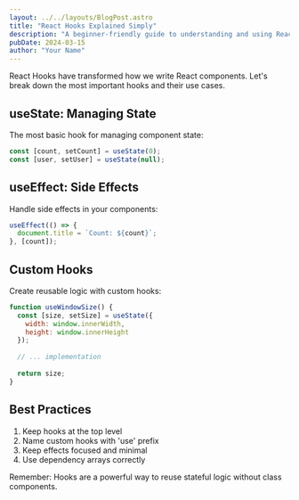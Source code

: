 ```yaml
---
layout: ../../layouts/BlogPost.astro
title: "React Hooks Explained Simply"
description: "A beginner-friendly guide to understanding and using React Hooks effectively"
pubDate: 2024-03-15
author: "Your Name"
---
```


React Hooks have transformed how we write React components. Let's break down the most important hooks and their use cases.

## useState: Managing State

The most basic hook for managing component state:

```jsx
const [count, setCount] = useState(0);
const [user, setUser] = useState(null);
```

## useEffect: Side Effects

Handle side effects in your components:

```jsx
useEffect(() => {
  document.title = `Count: ${count}`;
}, [count]);
```

## Custom Hooks

Create reusable logic with custom hooks:

```jsx
function useWindowSize() {
  const [size, setSize] = useState({
    width: window.innerWidth,
    height: window.innerHeight
  });
  
  // ... implementation
  
  return size;
}
```

## Best Practices

1. Keep hooks at the top level
2. Name custom hooks with 'use' prefix
3. Keep effects focused and minimal
4. Use dependency arrays correctly

Remember: Hooks are a powerful way to reuse stateful logic without class components. 